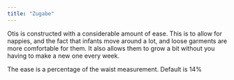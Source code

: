```yaml
---
title: "Zugabe"
---
```


Otis is constructed with a considerable amount of ease. This is to allow for nappies, and the fact that infants move around a lot, and loose garments are more comfortable for them. It also allows them to grow a bit without you having to make a new one every week.

The ease is a percentage of the waist measurement. Default is 14%